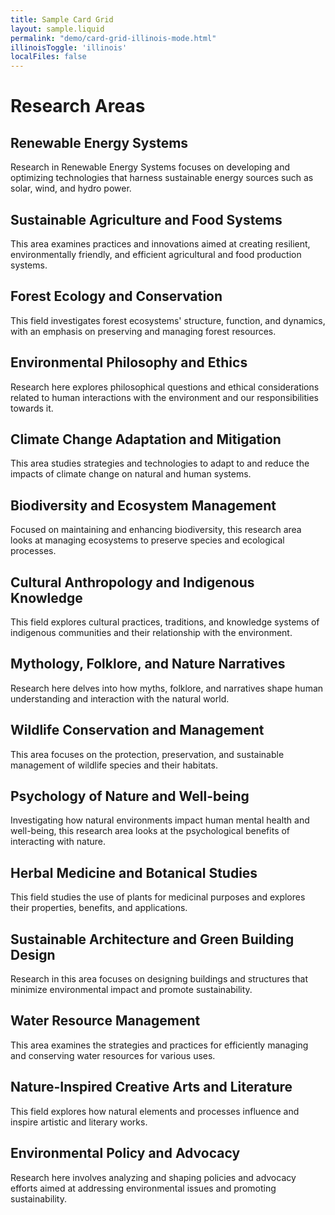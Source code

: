 ```yaml
---
title: Sample Card Grid
layout: sample.liquid
permalink: "demo/card-grid-illinois-mode.html"
illinoisToggle: 'illinois'
localFiles: false
---
```

<h1>Research Areas</h1>
<ilw-grid padding="20px 0">
<ilw-card><h2>Renewable Energy Systems</h2><p> Research in Renewable Energy Systems focuses on developing and optimizing technologies that harness sustainable energy sources such as solar, wind, and hydro power.</p></ilw-card>
<ilw-card><h2>Sustainable Agriculture and Food Systems</h2><p>This area examines practices and innovations aimed at creating resilient, environmentally friendly, and efficient agricultural and food production systems.</p></ilw-card>
<ilw-card><h2>Forest Ecology and Conservation</h2><p>This field investigates forest ecosystems' structure, function, and dynamics, with an emphasis on preserving and managing forest resources.</p></ilw-card>
<ilw-card><h2>Environmental Philosophy and Ethics</h2><p>Research here explores philosophical questions and ethical considerations related to human interactions with the environment and our responsibilities towards it.</p></ilw-card>
<ilw-card><h2>Climate Change Adaptation and Mitigation</h2><p>This area studies strategies and technologies to adapt to and reduce the impacts of climate change on natural and human systems.</p></ilw-card>
<ilw-card><h2>Biodiversity and Ecosystem Management</h2><p>Focused on maintaining and enhancing biodiversity, this research area looks at managing ecosystems to preserve species and ecological processes.</p></ilw-card>
<ilw-card><h2>Cultural Anthropology and Indigenous Knowledge</h2><p>This field explores cultural practices, traditions, and knowledge systems of indigenous communities and their relationship with the environment.</p></ilw-card>
<ilw-card><h2>Mythology, Folklore, and Nature Narratives</h2><p>Research here delves into how myths, folklore, and narratives shape human understanding and interaction with the natural world.</p></ilw-card>
<ilw-card><h2>Wildlife Conservation and Management</h2><p> This area focuses on the protection, preservation, and sustainable management of wildlife species and their habitats.</p></ilw-card>
<ilw-card><h2>Psychology of Nature and Well-being</h2><p>Investigating how natural environments impact human mental health and well-being, this research area looks at the psychological benefits of interacting with nature.</p></ilw-card>
<ilw-card><h2>Herbal Medicine and Botanical Studies</h2><p>This field studies the use of plants for medicinal purposes and explores their properties, benefits, and applications.</p></ilw-card>
<ilw-card><h2>Sustainable Architecture and Green Building Design</h2><p>Research in this area focuses on designing buildings and structures that minimize environmental impact and promote sustainability.</p></ilw-card>
<ilw-card><h2>Water Resource Management</h2><p>This area examines the strategies and practices for efficiently managing and conserving water resources for various uses.</p></ilw-card>
<ilw-card><h2>Nature-Inspired Creative Arts and Literature</h2><p>This field explores how natural elements and processes influence and inspire artistic and literary works.</p></ilw-card>
<ilw-card><h2>Environmental Policy and Advocacy</h2><p>Research here involves analyzing and shaping policies and advocacy efforts aimed at addressing environmental issues and promoting sustainability.</p></ilw-card>
</ilw-grid>
<ilw-pagination pages="9" page="1"></ilw-pagination>